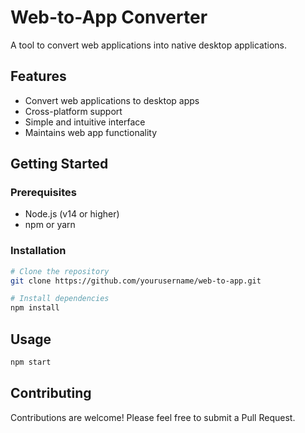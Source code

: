 # Web-to-App Converter

A tool to convert web applications into native desktop applications.

## Features

- Convert web applications to desktop apps
- Cross-platform support
- Simple and intuitive interface
- Maintains web app functionality

## Getting Started

### Prerequisites

- Node.js (v14 or higher)
- npm or yarn

### Installation

```bash
# Clone the repository
git clone https://github.com/yourusername/web-to-app.git

# Install dependencies
npm install
```

## Usage

```bash
npm start
```

## Contributing

Contributions are welcome! Please feel free to submit a Pull Request.